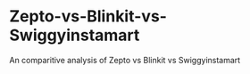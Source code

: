 # Zepto-vs-Blinkit-vs-Swiggyinstamart
An comparitive analysis of Zepto vs Blinkit vs Swiggyinstamart
